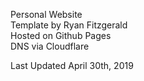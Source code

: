 Personal Website\
Template by Ryan Fitzgerald\
Hosted on Github Pages\
DNS via Cloudflare

Last Updated April 30th, 2019
